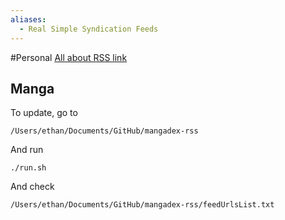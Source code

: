 ```yaml
---
aliases:
  - Real Simple Syndication Feeds
---
```

#Personal 
[All about RSS link](https://github.com/AboutRSS/ALL-about-RSS#reddit-rss-fix)
## Manga
To update, go to 
```
/Users/ethan/Documents/GitHub/mangadex-rss
```
And run
```
./run.sh
```
And check
```
/Users/ethan/Documents/GitHub/mangadex-rss/feedUrlsList.txt
```